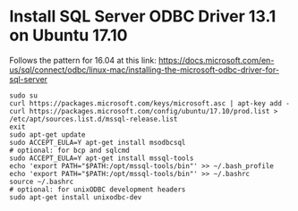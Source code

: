 # Install SQL Server ODBC Driver 13.1 on Ubuntu 17.10

Follows the pattern for 16.04 at this link: https://docs.microsoft.com/en-us/sql/connect/odbc/linux-mac/installing-the-microsoft-odbc-driver-for-sql-server

```
sudo su 
curl https://packages.microsoft.com/keys/microsoft.asc | apt-key add -
curl https://packages.microsoft.com/config/ubuntu/17.10/prod.list > /etc/apt/sources.list.d/mssql-release.list
exit
sudo apt-get update
sudo ACCEPT_EULA=Y apt-get install msodbcsql
# optional: for bcp and sqlcmd
sudo ACCEPT_EULA=Y apt-get install mssql-tools
echo 'export PATH="$PATH:/opt/mssql-tools/bin"' >> ~/.bash_profile
echo 'export PATH="$PATH:/opt/mssql-tools/bin"' >> ~/.bashrc
source ~/.bashrc
# optional: for unixODBC development headers
sudo apt-get install unixodbc-dev
```
